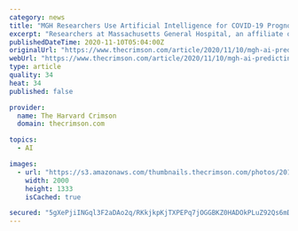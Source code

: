 ```yaml
---
category: news
title: "MGH Researchers Use Artificial Intelligence for COVID-19 Prognosis Prediction"
excerpt: "Researchers at Massachusetts General Hospital, an affiliate of Harvard Medical School, have created a new artificial intelligence-based tool for predicting the prognosis of potential COVID-19 patients."
publishedDateTime: 2020-11-10T05:04:00Z
originalUrl: "https://www.thecrimson.com/article/2020/11/10/mgh-ai-predicting-covid-prognosis/"
webUrl: "https://www.thecrimson.com/article/2020/11/10/mgh-ai-predicting-covid-prognosis/"
type: article
quality: 34
heat: 34
published: false

provider:
  name: The Harvard Crimson
  domain: thecrimson.com

topics:
  - AI

images:
  - url: "https://s3.amazonaws.com/thumbnails.thecrimson.com/photos/2019/01/27/213504_1335189.jpg.2000x1333_q95_crop-smart_upscale.jpg"
    width: 2000
    height: 1333
    isCached: true

secured: "5gXePjiINGql3F2aDAo2q/RKkjkpKjTXPEPq7jOGGBKZ0HADOkPLuZ92Qs6mDGOIpQD+gzFRs8K94XVVPXDtDsGpvUodotJRmiebLV97uBQQGn3FRY6p6XOrdWys5Udw3fFEu1UM21veL66hnPn/5s1ed7gaHIlegBQMXGu4W3vFOLMeHje4t+d6j2dmvV+02g6/s5VmZ+g2sUj28H+S/fXmSjwxMj2BO24/Q3uT8xEdi16rpj3E6EwbdpcmcaiprlE3pzD+FcrJ0jUILN82947g3TK11tCe3InDNEwb7mHDjdRIJGBPXL5cX6HF6dN8SxLkK3CQ/3Am830km5kIyUZuUsGg/g86tjVisICFibo=;3mpGHq9sXYHegZUH8my4zA=="
---
```


